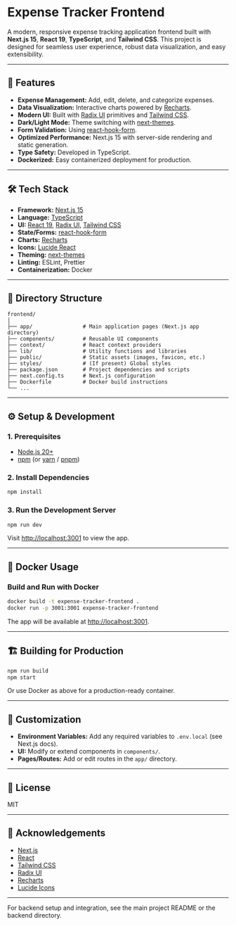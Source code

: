 # Expense Tracker Frontend

A modern, responsive expense tracking application frontend built with **Next.js 15**, **React 19**, **TypeScript**, and **Tailwind CSS**. This project is designed for seamless user experience, robust data visualization, and easy extensibility.

---

## 🚀 Features

- **Expense Management:** Add, edit, delete, and categorize expenses.
- **Data Visualization:** Interactive charts powered by [Recharts](https://recharts.org/).
- **Modern UI:** Built with [Radix UI](https://www.radix-ui.com/) primitives and [Tailwind CSS](https://tailwindcss.com/).
- **Dark/Light Mode:** Theme switching with [next-themes](https://github.com/pacocoursey/next-themes).
- **Form Validation:** Using [react-hook-form](https://react-hook-form.com/).
- **Optimized Performance:** Next.js 15 with server-side rendering and static generation.
- **Type Safety:** Developed in TypeScript.
- **Dockerized:** Easy containerized deployment for production.

---

## 🛠️ Tech Stack

- **Framework:** [Next.js 15](https://nextjs.org/)
- **Language:** [TypeScript](https://www.typescriptlang.org/)
- **UI:** [React 19](https://react.dev/), [Radix UI](https://www.radix-ui.com/), [Tailwind CSS](https://tailwindcss.com/)
- **State/Forms:** [react-hook-form](https://react-hook-form.com/)
- **Charts:** [Recharts](https://recharts.org/)
- **Icons:** [Lucide React](https://lucide.dev/)
- **Theming:** [next-themes](https://github.com/pacocoursey/next-themes)
- **Linting:** ESLint, Prettier
- **Containerization:** Docker

---

## 📁 Directory Structure

```
frontend/
│
├── app/                # Main application pages (Next.js app directory)
├── components/         # Reusable UI components
├── context/            # React context providers
├── lib/                # Utility functions and libraries
├── public/             # Static assets (images, favicon, etc.)
├── styles/             # (If present) Global styles
├── package.json        # Project dependencies and scripts
├── next.config.ts      # Next.js configuration
├── Dockerfile          # Docker build instructions
└── ...
```

---

## ⚙️ Setup & Development

### 1. Prerequisites
- [Node.js 20+](https://nodejs.org/)
- [npm](https://www.npmjs.com/) (or [yarn](https://yarnpkg.com/) / [pnpm](https://pnpm.io/))

### 2. Install Dependencies
```bash
npm install
```

### 3. Run the Development Server
```bash
npm run dev
```
Visit [http://localhost:3001](http://localhost:3001) to view the app.


---

## 🐳 Docker Usage

### Build and Run with Docker
```bash
docker build -t expense-tracker-frontend .
docker run -p 3001:3001 expense-tracker-frontend
```
The app will be available at [http://localhost:3001](http://localhost:3001).

---

## 🏗️ Building for Production
```bash
npm run build
npm start
```
Or use Docker as above for a production-ready container.

---

## 🔧 Customization
- **Environment Variables:** Add any required variables to `.env.local` (see Next.js docs).
- **UI:** Modify or extend components in `components/`.
- **Pages/Routes:** Add or edit routes in the `app/` directory.

---

## 📜 License
MIT

---

## 🙏 Acknowledgements
- [Next.js](https://nextjs.org/)
- [React](https://react.dev/)
- [Tailwind CSS](https://tailwindcss.com/)
- [Radix UI](https://www.radix-ui.com/)
- [Recharts](https://recharts.org/)
- [Lucide Icons](https://lucide.dev/)

---

For backend setup and integration, see the main project README or the backend directory.
